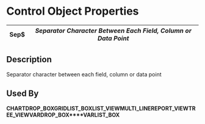 # Control Object Properties

**Sep$** |  **_Separator Character Between Each Field, Column or Data Point_**  
---|---  
  
## Description

Separator character between each field, column or data point

## Used By

**CHART****DROP_BOX****GRID****LIST_BOX****LIST_VIEW****MULTI_LINE****REPORT_VIEW****TREE_VIEW****VARDROP_BOX****VARLIST_BOX**
